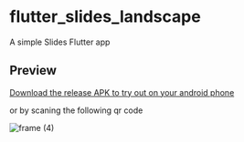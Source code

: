 # flutter_slides_landscape

A simple Slides Flutter app

## Preview

[Download the release APK to try out on your android phone](https://install.appcenter.ms/users/momenamiin/apps/flutter_slides_landscape/distribution_groups/public) 

or by scaning the following qr code 

![frame (4)](https://user-images.githubusercontent.com/18642838/148647285-b204473b-29ce-4f53-b643-76c21ecc29f8.png)
